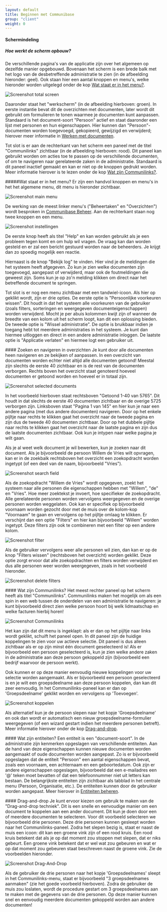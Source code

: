 ```yaml
---
layout: default
title: Beginnen met Communibase
group: "client"
weight: 0
---
```


#### Schermindeling
##### Hoe werkt de scherm opbouw?
De verschillende pagina's van de applicatie zijn over het algemeen op dezelfde manier opgebouwd. Bovenaan het scherm is
een brede balk met het logo van de desbetreffende administratie te zien (in de afbeelding hieronder: geel). Ook staan
hier een aantal knoppen en menu's, welke hieronder worden uitgelegd onder de kop [Wat staat er in het menu?](#menuInhoud).

![Screenshot total screen](/assets/img/screen.png)

Daaronder staat het "werkscherm" (in de afbeelding hierboven: groen). In eerste instantie bevat dit de overzichten met
documenten, later wordt dit gebruikt om formulieren te tonen waarmee je documenten kunt aanpassen. Standaard is het
document-soort "Persoon" actief en staat daaronder een lijst met personen en hun eigenschappen. Hier kunnen dan
"Persoon"-documenten worden toegevoegd, gekopieerd, gewijzigd en verwijderd; hierover meer informatie in
[Werken met documenten](/client/workingWithEntities/).

Tot slot is er aan de rechterkant van het scherm een paneel met de titel "Communilinks" zichtbaar (in de afbeelding
hierboven: rood). Dit paneel kan gebruikt worden om acties toe te passen op de verschillende documenten, of om te
navigeren naar gerelateerde zaken in de administratie. Standaard is dit paneel inactief gemaakt en kan er niet op de
knoppen gedrukt worden. Meer informatie hierover is te lezen onder de kop [Wat zijn Communilinks?](#communilinks).

#####<a class="anchor" name="menuInhoud"></a>Wat staat er in het menu?
Er zijn een handvol knoppen en menu's in het het algemene menu, dit menu is hieronder zichtbaar.

![Screenshot main menu](/assets/img/mainMenu.png)

De werking van de meest linker menu's ("Beheertaken" en "Overzichten") wordt besproken in
[Communibase Beheer](/administrator/).
Aan de rechterkant staan nog twee knoppen en een menu.

![Screenshot instellingen](/assets/img/mainMenuRechterkant.png)

De eerste knop heeft als titel "Help" en kan worden gebruikt
als je een probleem tegen komt en om hulp wil vragen. De vraag kan dan worden gesteld en er zal een bericht
gestuurd worden naar de beheerders. Je krijgt dan zo spoedig mogelijk een reactie.

Hiernaast is de knop "Bekijk log" te vinden. Hier vind je de meldingen die het systeem heeft afgegeven. Zo kun je zien
welke documenten zijn toegevoegd, aangepast of verwijderd, maar ook de foutmeldingen die geweest zijn. Soms kun je op zo'n
melding klikken om direct naar het betreffende document te springen.

Tot slot is er nog een menu zichtbaar met een tandwiel-icoon. Als hier op geklikt wordt, zijn er drie opties. De eerste
optie is "Persoonlijke voorkeuren wissen". Dit houdt in dat het systeem alle voorkeuren van de gebruiker (zoals filters,
sorteringen en weergegeven documenteigenschappen) worden verwijderd. Mocht je per abuis kolommen kwijt zijn of wanneer
de breedte van een kolom uit het scherm loopt, kan dit een oplossing bieden. De tweede optie is "Wissel administratie". De
optie is bruikbaar indien je toegang hebt tot meerdere administraties in het systeem. Je kunt dan hiermee uitloggen
en direct in een andere administratie inloggen. De laatste optie is "Applicatie verlaten" en hiermee logt een gebruiker uit.

####<a class="anchor" name="zoeken"></a> Zoeken en navigeren in overzichten
Je kunt door alle documenten heen navigeren en ze bekijken of aanpassen. In een overzicht van documenten
worden echter niet altijd alle documenten getoond! Meestal zijn slechts de eerste 40 zichtbaar en is de rest van de
documenten verborgen. Rechts boven het overzicht staat genoteerd hoeveel documenten er getoond worden en hoeveel er
in totaal zijn.

![Screenshot selected documents](/assets/img/hoeveelDocumenten.png)

In het voorbeeld hierboven staat rechtsboven "Getoond 1-40 van 5765". Dit houdt in dat slechts de eerste 40 documenten
zichtbaar en de overige 5725 verborgen zijn. Linksboven staat "Pagina 1 van 145" en hier kun je naar een andere pagina
(met dus andere documenten) navigeren. Door op het enkele pijltje naar rechts te
klikken gaat het overzicht naar de tweede pagina en zijn dus de tweede 40 documenten zichtbaar. Door op het dubbele
pijltje naar rechts te klikken gaat het overzicht naar de laatste pagina en zijn dus de laatste documenten zichtbaar.
Ook kun je intypen naar welke pagina je wilt gaan.

Als je al weet welk document je wil bewerken, kun je zoeken naar dit document. Als je bijvoorbeeld de persoon Willem de Vries
wilt opvragen, kan er in de zoekbalk rechtsboven het overzicht een zoekopdracht worden ingetypt
(of een deel van de naam, bijvoorbeeld "Vries").

![Screenshot search field](/assets/img/zoekbalk.png)

Als de zoekopdracht "Willem de Vries" wordt opgegeven, zoekt het systeem naar alle personen die
eigenschappen hebben met "Willem", "de" en "Vries". Hoe meer zoektekst je invoert, hoe specifieker de zoekopdracht.
Alle gerelateerde personen worden vervolgens weergegeven en de
overige personen worden weggelaten. Ook kan er specifiek op bijvoorbeeld voornaam worden gezocht door met de muis over
de kolom-kop "Voornaam" te gaan en vervolgens op het pijltje omlaag te klikken. Er verschijnt dan een optie "Filters" en hier
kan bijvoorbeeld "Willem" worden ingetypt. Deze filters zijn ook te combineren met een filter op een andere kolom.

![Screenshot filter](/assets/img/filter.png)

Als de gebruiker vervolgens weer alle personen wil zien, dan kan er op de knop "Filters wissen" (rechtsboven het overzicht)
worden geklikt. Deze optie zorgt ervoor dat alle zoekopdrachten en filters worden verwijderd en dus alle personen weer
worden weergegeven, zoals in het voorbeeld hieronder.

![Screenshot delete filters](/assets/img/filtersWissen.png)

####<a class="anchor" name="communilinks"></a> Wat zijn Communilinks?
Het meest rechter paneel op het scherm heeft als titel "Communilinks". Communilinks maken het mogelijk om als een spin
in een web tussen de onderdelen van een administratie te navigeren: je kunt bijvoorbeeld direct zien welke persoon hoort
bij welk lidmaatschap en welke facturen hierbij horen!

![Screenshot Communilinks](/assets/img/communilinks.png)

Het kan zijn dat dit menu is ingeklapt: als er dan op het pijltje naar links wordt geklikt, schuift het paneel open.
In dit paneel zijn de huidige koppelingen te zien voor uw actieve selectie. Dit paneel is dus alleen zichtbaar als er
op zijn minst één document geselecteerd is! Als er bijvoorbeeld een persoon geselecteerd is, kun je zien welke
andere zaken in de administratie aan deze persoon gekoppeld zijn (bijvoorbeeld een bedrijf waarvoor de persoon werkt).

Ook kunnen er op deze manier eenvoudig nieuwe koppelingen voor uw selectie worden aangemaakt. Als er bijvoorbeeld
een persoon geselecteerd is en je wilt een groepsdeelname aan deze persoon koppelen, dan kan dit zeer eenvoudig.
In het Communilinks-paneel kan er dan op 'Groepsdeelname' geklikt worden en vervolgens op 'Toevoegen'.

![Screenshot koppelen](/assets/img/koppelen.png)

Als alternatief kun je de persoon slepen naar het kopje 'Groepsdeelname' en ook dan wordt er automatisch een nieuw
groepsdeelname-formulier weergegeven (of een wizard gestart indien het meerdere personen betreft). Meer informatie
hierover onder de kop [Drag-and-drop](#dragAndDrop).

####<a class="anchor" name="entities"></a> Wat zijn entiteiten?
Een entiteit is een "document-soort". In de administratie zijn kenmerken opgeslagen van verschillende entiteiten.
Aan de hand van deze eigenschappen kunnen nieuwe documenten worden aangemaakt of oude documenten worden aangepast.
Zo is er bijvoorbeeld opgeslagen dat de entiteit "Persoon" een aantal eigenschappen bevat, zoals een voornaam,
een achternaam en een geboortedatum. Ook zijn er andere eigenschappen opgeslagen, bijvoorbeeld dat een e-mailadres
een '@' teken moet bevatten of dat een telefoonnummer niet uit letters kan bestaan. De belangrijkste entiteiten zijn
zichtbaar als tabblad in het centrale menu (Persoon, Organisatie, etc.). De entiteiten kunnen door de gebruiker worden
aangepast. Meer hierover in [Entiteiten beheren](/administrator/entityManagement/).


####<a class="anchor" name="dragAndDrop"></a> Drag-and-drop
Je kunt ervoor kiezen om gebruik te maken van de "Drag-and-drop techniek". Dit is een snelle en eenvoudige
manier om een document te koppelen aan een ander document. Dit kun je doen door een of meerdere documenten te
selecteren. Voor dit voorbeeld selecteren we bijvoorbeeld drie personen. Deze drie personen kunnen gesleept worden
naar het Communilinks-paneel. Zodra het slepen bezig is, staat er naast de muis een icoon: dit kan een groene vink
zijn of een rood kruis. Een rood kruis betekent dat als je op dat moment zou stoppen met slepen, dat er niks
gebeurt. Een groene vink betekent dat er wel wat zou gebeuren en wat er op dat moment zou gebeuren staat beschreven
naast de groene vink. Zie de voorbeelden hieronder.

![Screenshot Drag-And-Drop](/assets/img/slepen.png)

Als de gebruiker de drie personen naar het kopje 'Groepsdeelnames' sleept in het Communilinks-menu,
staat er bijvoorbeeld "3 groepsdeelnames aanmaken" (zie het goede voorbeeld hierboven). Zodra de gebruiker de muis zou loslaten,
wordt de procedure gestart om 3 groepsdeelnames aan te maken met de gegevens van de drie personen. Op deze manier kunnen snel en eenvoudig
meerdere documenten gekoppeld worden aan andere documenten!
